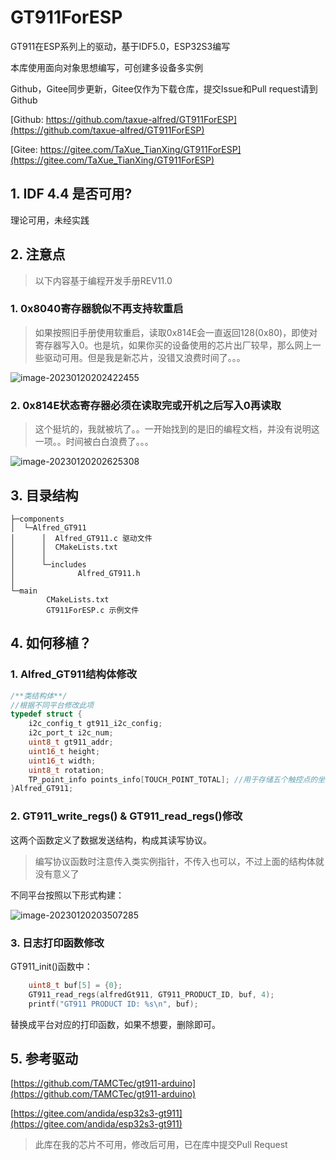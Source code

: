# GT911ForESP
GT911在ESP系列上的驱动，基于IDF5.0，ESP32S3编写

本库使用面向对象思想编写，可创建多设备多实例

Github，Gitee同步更新，Gitee仅作为下载仓库，提交Issue和Pull request请到Github

[Github: https://github.com/taxue-alfred/GT911ForESP](https://github.com/taxue-alfred/GT911ForESP)

[Gitee: https://gitee.com/TaXue_TianXing/GT911ForESP](https://gitee.com/TaXue_TianXing/GT911ForESP)

## 1. IDF 4.4 是否可用?

理论可用，未经实践

## 2. 注意点

> 以下内容基于编程开发手册REV11.0

### 1. 0x8040寄存器貌似不再支持软重启

> 如果按照旧手册使用软重启，读取0x814E会一直返回128(0x80)，即使对寄存器写入0。也是坑，如果你买的设备使用的芯片出厂较早，那么网上一些驱动可用。但是我是新芯片，没错又浪费时间了。。。

![image-20230120202422455](https://taxue-alfred-1253400076.cos.ap-beijing.myqcloud.com/image-20230120202422455.png)

### 2. 0x814E状态寄存器必须在读取完或开机之后写入0再读取

> 这个挺坑的，我就被坑了。。一开始找到的是旧的编程文档，并没有说明这一项。。时间被白白浪费了。。。

![image-20230120202625308](https://taxue-alfred-1253400076.cos.ap-beijing.myqcloud.com/image-20230120202625308.png)

## 3. 目录结构

```
├─components
│  └─Alfred_GT911
│      │  Alfred_GT911.c 驱动文件
│      │  CMakeLists.txt
│      │
│      └─includes
│              Alfred_GT911.h
│
└─main
        CMakeLists.txt
        GT911ForESP.c 示例文件
```

## 4. 如何移植？

### 1. Alfred_GT911结构体修改

```c
/**类结构体**/
//根据不同平台修改此项
typedef struct {
    i2c_config_t gt911_i2c_config; 
    i2c_port_t i2c_num;
    uint8_t gt911_addr;
    uint16_t height;
    uint16_t width;
    uint8_t rotation;
    TP_point_info points_info[TOUCH_POINT_TOTAL]; //用于存储五个触控点的坐标
}Alfred_GT911;
```

### 2. GT911_write_regs() & GT911_read_regs()修改

这两个函数定义了数据发送结构，构成其读写协议。

> 编写协议函数时注意传入类实例指针，不传入也可以，不过上面的结构体就没有意义了

不同平台按照以下形式构建：

![image-20230120203507285](https://taxue-alfred-1253400076.cos.ap-beijing.myqcloud.com/image-20230120203507285.png)

### 3. 日志打印函数修改

GT911_init()函数中：

```c
    uint8_t buf[5] = {0};
    GT911_read_regs(alfredGt911, GT911_PRODUCT_ID, buf, 4);
    printf("GT911 PRODUCT ID: %s\n", buf);
```

替换成平台对应的打印函数，如果不想要，删除即可。

## 5. 参考驱动

[https://github.com/TAMCTec/gt911-arduino](https://github.com/TAMCTec/gt911-arduino)

[https://gitee.com/andida/esp32s3-gt911](https://gitee.com/andida/esp32s3-gt911) 

> 此库在我的芯片不可用，修改后可用，已在库中提交Pull Request


